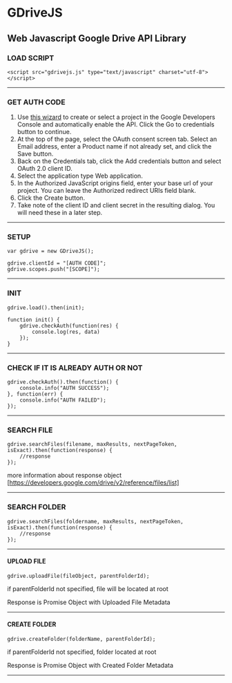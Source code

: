 # GDriveJS
## Web Javascript Google Drive API Library

### LOAD SCRIPT

	<script src="gdrivejs.js" type="text/javascript" charset="utf-8"></script>

---

### GET AUTH CODE

1. Use [this wizard](https://console.developers.google.com/flows/enableapi?apiid=drive) to create or select a project in the Google Developers Console and automatically enable the API. Click the Go to credentials button to continue.
2. At the top of the page, select the OAuth consent screen tab. Select an Email address, enter a Product name if not already set, and click the Save button.
3. Back on the Credentials tab, click the Add credentials button and select OAuth 2.0 client ID.
4. Select the application type Web application.
5. In the Authorized JavaScript origins field, enter your base url of your project. You can leave the Authorized redirect URIs field blank.
6. Click the Create button.
7. Take note of the client ID and client secret in the resulting dialog. You will need these in a later step.

---

### SETUP

	var gdrive = new GDriveJS();

	gdrive.clientId = "[AUTH CODE]";
	gdrive.scopes.push("[SCOPE]");


---

### INIT

	gdrive.load().then(init);

	function init() {
		gdrive.checkAuth(function(res) {
			console.log(res, data)
		});
	}

---

### CHECK IF IT IS ALREADY AUTH OR NOT

	gdrive.checkAuth().then(function() {
		console.info("AUTH SUCCESS");
	}, function(err) {
		console.info("AUTH FAILED");
	});

---

### SEARCH FILE

	gdrive.searchFiles(filename, maxResults, nextPageToken, isExact).then(function(response) {
		//response
	});

more information about response object [https://developers.google.com/drive/v2/reference/files/list]

---

### SEARCH FOLDER

	gdrive.searchFiles(foldername, maxResults, nextPageToken, isExact).then(function(response) {
		//response
	});

---

#### UPLOAD FILE

	gdrive.uploadFile(fileObject, parentFolderId);

if parentFolderId not specified, file will be located at root

Response is Promise Object with Uploaded File Metadata

---

#### CREATE FOLDER

	gdrive.createFolder(folderName, parentFolderId);

if parentFolderId not specified, folder located at root

Response is Promise Object with Created Folder Metadata

---